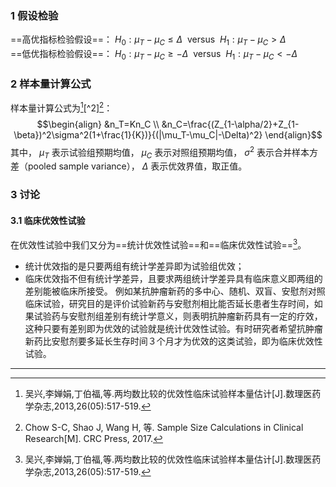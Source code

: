 ### 1 假设检验
==高优指标检验假设==： $H_0:\mu_T-\mu_C\le\Delta\ \ \text{versus}\ \ H_1:\mu_T-\mu_C\gt\Delta$    
==低优指标检验假设==： $H_0:\mu_T-\mu_C\ge-\Delta\ \ \text{versus}\ \ H_1:\mu_T-\mu_C\lt-\Delta$  

### 2 样本量计算公式  
样本量计算公式为[^1][^2][^3]：  
$$\begin{align} &n_T=Kn_C  \\ &n_C=\frac{(Z_{1-\alpha/2}+Z_{1-\beta})^2\sigma^2(1+\frac{1}{K})}{(|\mu_T-\mu_C|-\Delta)^2} \end{align}$$ 
其中， $\mu_T$ 表示试验组预期均值， $\mu_C$ 表示对照组预期均值， $\sigma^2$ 表示合并样本方差（pooled sample variance）， $\Delta$ 表示优效界值，取正值。  

### 3 讨论  
#### 3.1 临床优效性试验  
在优效性试验中我们又分为==统计优效性试验==和==临床优效性试验==[^1]。
- 统计优效指的是只要两组有统计学差异即为试验组优效；
- 临床优效指不但有统计学差异，且要求两组统计学差异具有临床意义即两组的差别能被临床所接受。
例如某抗肿瘤新药的多中心、随机、双盲、安慰剂对照临床试验，研究目的是评价试验新药与安慰剂相比能否延长患者生存时间，如果试验药与安慰剂组差别有统计学意义，则表明抗肿瘤新药具有一定的疗效，这种只要有差别即为优效的试验就是统计优效性试验。有时研究者希望抗肿瘤新药比安慰剂要多延长生存时间３个月才为优效的这类试验，即为临床优效性试验。






--- 
[^1]:吴兴,李婵娟,丁伯福,等.两均数比较的优效性临床试验样本量估计[J].数理医药学杂志,2013,26(05):517-519.   
[^3]:Chow S-C, Shao J, Wang H, 等. Sample Size Calculations in Clinical Research[M]. CRC Press, 2017.    
